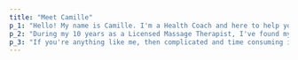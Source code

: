 ```yaml
---
title: "Meet Camille"
p_1: "Hello! My name is Camille. I'm a Health Coach and here to help you minimize (or even eliminate!) your back pain in the simplest, easiest way possible!"
p_2: "During my 10 years as a Licensed Massage Therapist, I've found myself, more often than not, giving out homework to help with a problem that's become more and more common in the modern world: back and neck pain from sitting at a computer all day."
p_3: "If you're anything like me, then complicated and time consuming is not something you're interested in! My program is designed to help you feel better with minimal effort on your part, all from the comfort of your home!"
---
```

